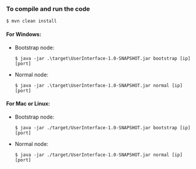 ### To compile and run the code

```
$ mvn clean install
```

#### For Windows:
- Bootstrap node:
    ```
    $ java -jar .\target\UserInterface-1.0-SNAPSHOT.jar bootstrap [ip] [port]
    ```
- Normal node:
    ```
    $ java -jar .\target\UserInterface-1.0-SNAPSHOT.jar normal [ip] [port]
    ```

#### For Mac or Linux:
- Bootstrap node: 
    ```  
    $ java -jar ./target/UserInterface-1.0-SNAPSHOT.jar bootstrap [ip] [port]
    ```
- Normal node:
    ```
    $ java -jar ./target/UserInterface-1.0-SNAPSHOT.jar normal [ip] [port]
    ```
